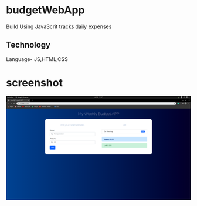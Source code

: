 # budgetWebApp
Build Using JavaScrit tracks daily expenses

## Technology
Language- JS,HTML,CSS
# screenshot
![](js/ss.png)
